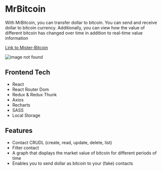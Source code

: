 # MrBitcoin

<p>With MrBitcoin, you can transfer dollar to bitcoin. You can send and receive dollar to bitcoin currency. Additionally, you can view how the value of different bitcoin has changed over time in addition to real-time value information</p>

<p><a href="https://mister-bitcoin-30224mngq-nufar87.vercel.app" target="blank">Link to Mister-Bitcoin</a> 
</p>

![image not found](https://res.cloudinary.com/airbnb22/image/upload/v1684661499/MrBitcoin_r8xeyp.jpg)

## Frontend Tech

- React
- React Router Dom
- Redux & Redux Thunk
- Axios
- Recharts
- SASS
- Local Storage

## Features

- Contact CRUDL (create, read, update, delete, list)
- Filter contact
- A graph that displays the market value of bitcoin for different periods of time
- Enables you to send dollar as bitcoin to your (fake) contacts
